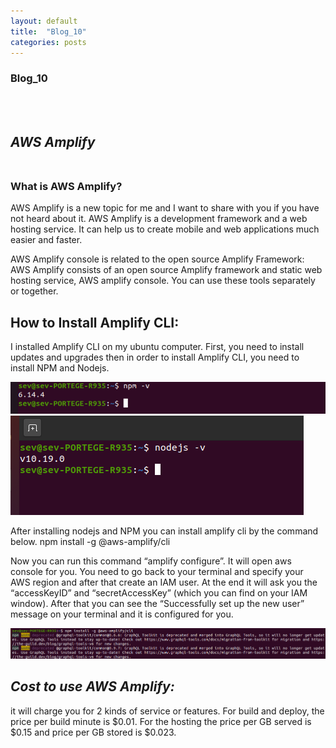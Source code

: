 ```yaml
---
layout: default
title:  "Blog_10"
categories: posts
---
```


### Blog_10
<br><br>

## *AWS Amplify*<br><br>

### What is AWS Amplify?<br>


AWS Amplify is a new topic for me and I want to share with you if you have not heard about it. AWS Amplify is a development framework and a web hosting service. It can help us to create mobile and web applications much easier and faster. 

AWS Amplify console is related to the open source Amplify Framework: AWS Amplify consists of an open source Amplify framework and static web hosting service, AWS amplify console. You can use these tools separately or together.   

## How to Install Amplify CLI:<br>

I installed Amplify CLI on my ubuntu computer. First, you need to install updates and upgrades then in order to install Amplify CLI, you need to install NPM and Nodejs.


![image](https://raw.githubusercontent.com/sevakZ/sevakZ.github.io/master/docs/_image/blog10-1.png)
![image](https://raw.githubusercontent.com/sevakZ/sevakZ.github.io/master/docs/_image/blog10-2.png)<br>

After installing nodejs and NPM you can install amplify cli by the command below.
npm install -g @aws-amplify/cli

Now you can run  this command “amplify configure”. It will open aws console for you. You need to go back to your terminal and specify your AWS region and after that create an IAM user. At the end it will ask you the “accessKeyID” and “secretAccessKey” (which you can find on your IAM window). After that you can see the “Successfully set up the new user” message on your terminal and it is configured for you.

![image](https://raw.githubusercontent.com/sevakZ/sevakZ.github.io/master/docs/_image/blog10-3.png)<br>


## *Cost to use AWS Amplify:*
it will charge you for 2 kinds of service or features. For build and deploy, the price per build minute is $0.01. For the hosting the price per GB served is $0.15 and price per GB stored is $0.023.<br><br><br><br><br>
